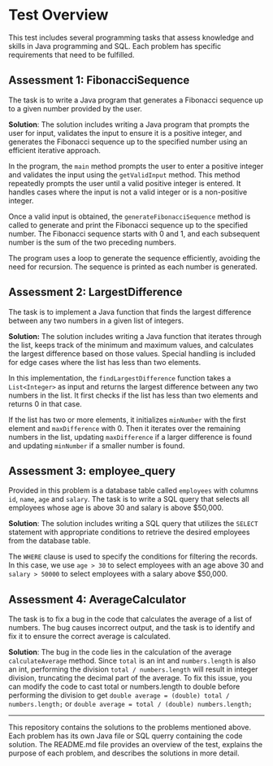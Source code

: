 # Test Overview

This test includes several programming tasks that assess knowledge and skills in Java programming and SQL. Each problem has specific requirements that need to be fulfilled.

## Assessment 1: FibonacciSequence
The task is to write a Java program that generates a Fibonacci sequence up to a given number provided by the user.

**Solution**: The solution includes writing a Java program that prompts the user for input, validates the input to ensure it is a positive integer, and generates the Fibonacci sequence up to the specified number using an efficient iterative approach.

In the program, the `main` method prompts the user to enter a positive integer and validates the input using the `getValidInput` method. This method repeatedly prompts the user until a valid positive integer is entered. It handles cases where the input is not a valid integer or is a non-positive integer.

Once a valid input is obtained, the `generateFibonacciSequence` method is called to generate and print the Fibonacci sequence up to the specified number. The Fibonacci sequence starts with 0 and 1, and each subsequent number is the sum of the two preceding numbers.

The program uses a loop to generate the sequence efficiently, avoiding the need for recursion. The sequence is printed as each number is generated.

## Assessment 2: LargestDifference
The task is to implement a Java function that finds the largest difference between any two numbers in a given list of integers.

**Solution:** The solution includes writing a Java function that iterates through the list, keeps track of the minimum and maximum values, and calculates the largest difference based on those values. Special handling is included for edge cases where the list has less than two elements.

In this implementation, the `findLargestDifference` function takes a `List<Integer>` as input and returns the largest difference between any two numbers in the list. It first checks if the list has less than two elements and returns 0 in that case.

If the list has two or more elements, it initializes `minNumber` with the first element and `maxDifference` with 0. Then it iterates over the remaining numbers in the list, updating `maxDifference` if a larger difference is found and updating `minNumber` if a smaller number is found.

## Assessment 3: employee_query
Provided in this problem is a database table called `employees` with columns `id`, `name`, `age` and `salary`. The task is to write a SQL query that selects all employees whose age is above 30 and salary is above $50,000.

**Solution**: The solution includes writing a SQL query that utilizes the `SELECT` statement with appropriate conditions to retrieve the desired employees from the database table. 

The `WHERE` clause is used to specify the conditions for filtering the records. In this case, we use `age > 30` to select employees with an age above 30 and `salary > 50000` to select employees with a salary above $50,000.

## Assessment 4: AverageCalculator
The task is to fix a bug in the code that calculates the average of a list of numbers. The bug causes incorrect output, and the task is to identify and fix it to ensure the correct average is calculated.

**Solution**: The bug in the code lies in the calculation of the average `calculateAverage` method. Since `total` is an int and `numbers.length` is also an int, performing the division `total / numbers.length` will result in integer division, truncating the decimal part of the average.
To fix this issue, you can modify the code to cast total or numbers.length to double before performing the division to get `double average = (double) total / numbers.length;` or `double average = total / (double) numbers.length;`

---

This repository contains the solutions to the problems mentioned above. Each problem has its own Java file or SQL querry containing the code solution. The README.md file provides an overview of the test, explains the purpose of each problem, and describes the solutions in more detail.
